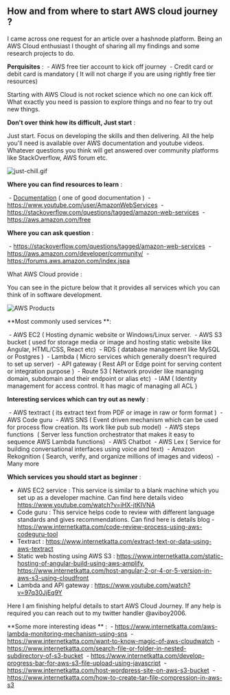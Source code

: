 ## How and from where to start AWS cloud journey ?

I came across one request for an article over a hashnode platform. Being an AWS Cloud enthusiast I thought of sharing all my findings and some research projects to do. 

**Perquisites** : 
 - AWS free tier account to kick off journey
 - Credit card or debit card is mandatory ( It will not charge if you are using rightly free tier resources)

Starting with AWS Cloud is not rocket science which no one can kick off. What exactly you need is passion to explore things and no fear to try out new things. 

**Don't over think how its difficult, Just start** :

Just start. Focus on developing the skills and then delivering. All the help you'll need is available over AWS documentation and youtube videos. Whatever questions you think will get answered over community platforms like StackOverflow, AWS forum etc.

![just-chill.gif](https://cdn.hashnode.com/res/hashnode/image/upload/v1613671548975/DR_zWbJWV.gif)

**Where you can find resources to learn** : 

 - [Documentation](https://docs.aws.amazon.com/) ( one of good documentation ) 
 - https://www.youtube.com/user/AmazonWebServices
 - https://stackoverflow.com/questions/tagged/amazon-web-services
 - https://aws.amazon.com/free

**Where you can ask question** : 

 - https://stackoverflow.com/questions/tagged/amazon-web-services
 - https://aws.amazon.com/developer/community/
 - https://forums.aws.amazon.com/index.jspa

What AWS Cloud provide : 

You can see in the picture below that it provides all services which you can think of in software development.

![AWS Products](https://cdn.hashnode.com/res/hashnode/image/upload/v1613672737064/Z9_vKBLEq.png)

**Most commonly used services **: 

 - AWS EC2 ( Hosting dynamic website or Windows/Linux server. 
 - AWS S3 bucket ( used for storage media or image and hosting static website like Angular, HTML/CSS, React etc) 
 - RDS ( database management like MySQL or Postgres )
 - Lambda ( Micro services which generally doesn't required to set up server) 
 - API gateway ( Rest API or Edge point for serving content or integration purpose ) 
 - Route 53 ( Network provider like managing domain, subdomain and their endpoint or alias etc) 
 - IAM ( Identity management for access control. It has magic of managing all ACL ) 

**Interesting services which can try out as newly** : 

 - AWS textract ( its extract text from PDF or image in raw or form format ) 
 - AWS Code guru
 - AWS SNS ( Event driven mechanism which can be used for process flow creation. Its work like pub sub model)
 - AWS steps functions  ( Server less function orchestrator that makes it easy to sequence AWS Lambda functions)
 - AWS Chatbot
 - AWS Lex ( Service for building conversational interfaces using voice and text) 
 - Amazon Rekognition ( Search, verify, and organize millions of images and videos) 
 - Many more 

**Which services you should start as beginner** : 

- AWS EC2 service : This service is similar to a blank machine which you set up as a developer machine. Can find here details video https://www.youtube.com/watch?v=iHX-jtKIVNA
- Code guru : This service helps code to review with different language standards and gives recommendations. Can find here is details blog - https://www.internetkatta.com/code-review-process-using-aws-codeguru-tool
- Textract : https://www.internetkatta.com/extract-text-or-data-using-aws-textract
- Static web hosting using AWS S3 : https://www.internetkatta.com/static-hosting-of-angular-build-using-aws-amplify, https://www.internetkatta.com/host-angular-2-or-4-or-5-version-in-aws-s3-using-cloudfront
- Lambda and API gateway : https://www.youtube.com/watch?v=97q30JjEq9Y

Here I am finishing helpful details to start AWS Cloud Journey. If any help is required you can reach out to my twitter handler @aviboy2006. 

**Some more interesting ideas ** : 
 - https://www.internetkatta.com/aws-lambda-monitoring-mechanism-using-sns
 - https://www.internetkatta.com/want-to-know-magic-of-aws-cloudwatch
 - https://www.internetkatta.com/search-file-or-folder-in-nested-subdirectory-of-s3-bucket
 - https://www.internetkatta.com/develop-progress-bar-for-aws-s3-file-upload-using-javascript
 - https://www.internetkatta.com/host-wordpress-site-on-aws-s3-bucket
 - https://www.internetkatta.com/how-to-create-tar-file-compression-in-aws-s3